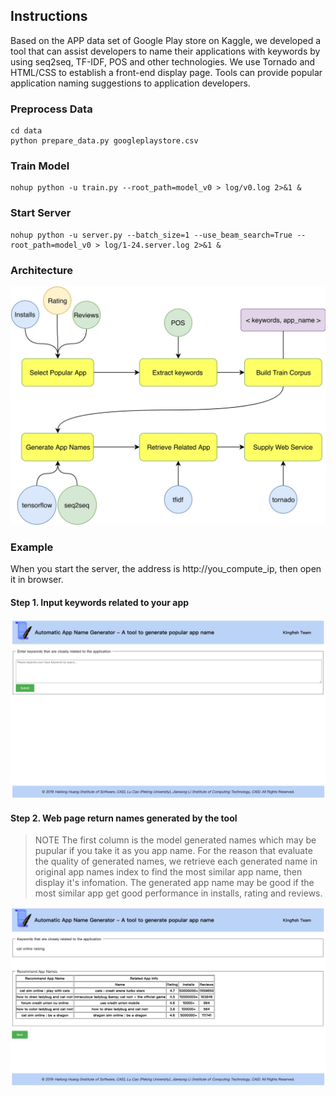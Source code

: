 ## Instructions

Based on the APP data set of Google Play store on Kaggle, we developed a tool that can assist developers to name their applications with keywords by using seq2seq, TF-IDF, POS and other technologies. We use Tornado and HTML/CSS to establish a front-end display page. Tools can provide popular application naming suggestions to application developers.

### Preprocess Data
```
cd data
python prepare_data.py googleplaystore.csv
```

### Train Model
```
nohup python -u train.py --root_path=model_v0 > log/v0.log 2>&1 &
```

### Start Server
```
nohup python -u server.py --batch_size=1 --use_beam_search=True --root_path=model_v0 > log/1-24.server.log 2>&1 &
```

### Architecture 
![picture](pictures/architecture.jpg)

### Example

When you start the server, the address is http://you_compute_ip, then open it in browser.

#### Step 1. Input keywords related to your app

![picture](pictures/input_keywords.png)

#### Step 2. Web page return names generated by the tool

> NOTE The first column is the model generated names which may be pupular if you take it as you app name. For the reason that evaluate the quality of generated names, we retrieve each generated name in original app names index to find the most similar app name, then display it's infomation. The generated app name may be good if the most similar app get good performance in installs, rating and reviews.

![picture](pictures/output_results.png)
